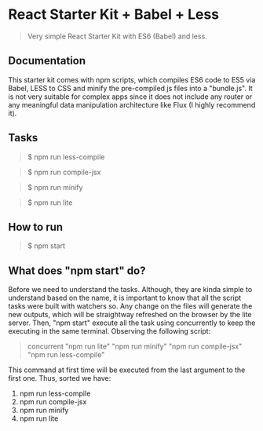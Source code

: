 # React Starter Kit + Babel + Less
> Very simple React Starter Kit with ES6 (Babel) and less.

Documentation
------------
This starter kit comes with npm scripts, which compiles ES6 code to ES5 via Babel, LESS to CSS and minify the pre-compiled js files into a "bundle.js". It is not very suitable for complex apps since it does not include any router or any meaningful data manipulation architecture like Flux (I highly recommend it).

Tasks
------------
> $ npm run less-compile

> $ npm run compile-jsx

> $ npm run minify

> $ npm run lite

How to run
----------
> $ npm start

What does "npm start" do?
-----------------
Before we need to understand the tasks. Although, they are kinda simple to understand based on the name, it is important to know that all the script tasks were built with watchers so. Any change on the files will generate the new outputs, which will be straightway refreshed on the browser by the lite server. 
Then, "npm start" execute all the task using concurrently to keep the executing in the same terminal. Observing the following script: 
> concurrent "npm run lite" "npm run minify" "npm run compile-jsx" "npm run less-compile"

This command at first time will be executed from the last argument to the first one. Thus, sorted we have:

1. npm run less-compile
2. npm run compile-jsx
3. npm run minify
4. npm run lite
